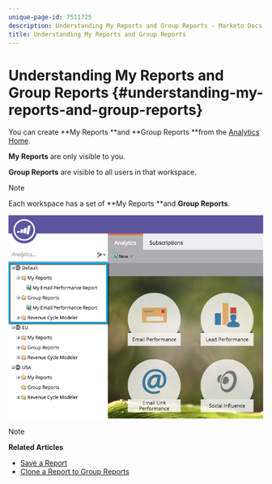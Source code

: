 ```yaml
---
unique-page-id: 7511725
description: Understanding My Reports and Group Reports - Marketo Docs - Product Documentation
title: Understanding My Reports and Group Reports
---
```


# Understanding My Reports and Group Reports {#understanding-my-reports-and-group-reports}

You can create **My Reports **and **Group Reports **from the [Analytics Home](navigating-the-analytics-home-page.md).

**My Reports** are only visible to you.

**Group Reports** are visible to all users in that workspace.

>[!NOTE]
>
>Each workspace has a set of **My Reports **and **Group Reports**.

![](assets/image2015-4-21-14-3a41-3a22.png)

>[!NOTE]
>
>**Related Articles**
>
>* [Save a Report](save-a-report.md)
>* [Clone a Report to Group Reports](../../../../product-docs/reporting/basic-reporting/report-activity/clone-a-report-to-group-reports.md)
>

